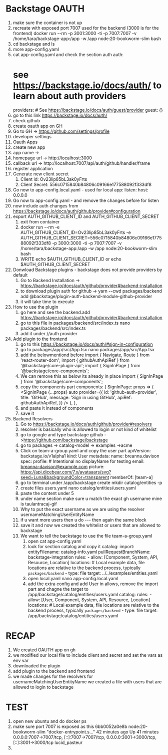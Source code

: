 # Backstage OAUTH
1. make sure the container is not up
2. recreate with exposed port 7007 used for the backend (3000 is for the frontend)
    docker run --rm -p 3001:3000 -ti -p 7007:7007 -v /home/tara/backstage-app:/app -w /app node:20-bookworm-slim bash
3. cd backstage and ls
4. more app-config.yaml
5. cat app-config.yaml and check the section auth
    auth:
    # see https://backstage.io/docs/auth/ to learn about auth providers
    providers:
        # See https://backstage.io/docs/auth/guest/provider
        guest: {}
6. go to this link https://backstage.io/docs/auth/
7. check github
8. create oauth app on GH
 1. Go to GH -> https://github.com/settings/profile
 2. developer settings 
 3. Oauth Apps
 4. create new app
 5. app name -> 
 6. homepage url -> http://localhost:3000
 7. callback url -> http://localhost:7007/api/auth/github/handler/frame
 8. register application
 9. Generate new client secret
    1. Client id: Ov23lip85bL3ak0yFrts
    2. Client Secret: 556c0715840b84806c09166e177588092f333df8
9. Go now to app-config.local.yaml - used for local
    app:
    listen:
        host: 0.0.0.0
10. Go now to app-config.yaml - and remove the changes before for listen
11. now include auth changes  from https://backstage.io/docs/auth/github/provider#configuration
12. export AUTH_GITHUB_CLIENT_ID and AUTH_GITHUB_CLIENT_SECRET
    1. exit from container
    2. docker run --rm -e AUTH_GITHUB_CLIENT_ID=Ov23lip85bL3ak0yFrts -e AUTH_GITHUB_CLIENT_SECRET=556c0715840b84806c09166e177588092f333df8 -p 3000:3000 -ti -p 7007:7007 -v /home/tara/backstage-app:/app -w /app node:20-bookworm-slim bash
    3. WRITE echo $AUTH_GITHUB_CLIENT_ID or echo $AUTH_GITHUB_CLIENT_SECRET
13. Donwload Backstage plugins - backstage does not provide providers by default 
    1. Go to Backend Installation -> https://backstage.io/docs/auth/github/provider#backend-installation
    2. to download plugin auth for github -> 
        yarn --cwd packages/backend add @backstage/plugin-auth-backend-module-github-provider
    3. it will take time to execute
14. How to use the plugin
    1. go here and see the backend.add https://backstage.io/docs/auth/github/provider#backend-installation
    2. go to this file in packages/backend/src/index.ts
         nano packages/backend/src/index.ts
    3. add it under //auth provider
15. Add plugin to the frontend
    1. go to this https://backstage.io/docs/auth/#sign-in-configuration
    2. go to packages/app/src/App.tsx
        nano packages/app/src/App.tsx
    3. add the belowmentiond before import { Navigate, Route } from 'react-router-dom';
        import { githubAuthApiRef } from '@backstage/core-plugin-api';
        import { SignInPage } from '@backstage/core-components';
    4. We can remove this as below its already in place import { SignInPage } from '@backstage/core-components';
    5. copy the components part
          components: {
            SignInPage: props => (
            <SignInPage
                {...props}
                auto
                provider={{
                id: 'github-auth-provider',
                title: 'GitHub',
                message: 'Sign in using GitHub',
                apiRef: githubAuthApiRef,
                }}
            />
            ),
        },
    6. and paste it instead of components
    7. save it
16. Backend Resolvers
    1. Go to https://backstage.io/docs/auth/github/provider#resolvers
    2. resolver is basically who is allowed to login or not kind of whitelist
    3. go to google and type backstage github - >https://github.com/backstage/backstage
    4. go to packages -> catalog-model -> examples ->acme
    5. Click on team-a-group.yaml and copy the user part
            apiVersion: backstage.io/v1alpha1
            kind: User
            metadata:
                name: breanna.davison
            spec:
              profile:
                # Intentional no displayName for testing
                email: breanna-davison@example.com
                picture: https://api.dicebear.com/7.x/avataaars/svg?seed=Luna&backgroundColor=transparent
                memberOf: [team-a]
    6. go to terminal under /app/backstage create 
        mkdir catalog/entities -p
    7. create files users.yaml
        nano catalog/entities/users.yaml 
    8. paste the content under 5
    9. under name section make sure u match the exact gh username mine is taulantracaj-gif
    10. Why to put the exact username as we are using the resolver usernameMatchingUserEntityName
    11. if u want more users then u do --- then again the same block
    12. save it and now we created the whitelist or users that are allowed to backstage
    13. We want to tell the backstage to use the file team-a-group.yaml
        1. open cat app-config.yaml
        2. look for section catalog and copy it
           catalog:
            import:
                entityFilename: catalog-info.yaml
                pullRequestBranchName: backstage-integration
            rules:
                - allow: [Component, System, API, Resource, Location]
            locations:
                # Local example data, file locations are relative to the backend process, typically `packages/backend`
                - type: file
                  target: ../../examples/entities.yaml
        3. open local.yaml
            nano app-config.local.yaml
        4. add the extra config and add User in allows, remove the import part and chagne the target to /app/backstage/catalog/entities/users.yaml
                catalog:
                    rules:
                        - allow: [User, Component, System, API, Resource, Location]
                    locations:
                        # Local example data, file locations are relative to the backend process, typically `packages/backend`
                        - type: file
                          target: /app/backstage/catalog/entities/users.yaml

# RECAP 
1. We created OAUTH app on gh
2. we modified our local file to include client and secret and set the vars as env var
3. downloaded the plugin
4. add plugin to the backend and frontend
5. we made changes for the resolvers for usernameMatchingUserEntityName
  we created a file with users that are allowed to login to backstage

# TEST
1. open new ubuntu and do docker ps
2. make sure port 7007 is exposed as this
    6bb0052a0e8b   node:20-bookworm-slim   "docker-entrypoint.s…"   42 minutes ago   Up 41 minutes   0.0.0.0:7007->7007/tcp, [::]:7007->7007/tcp, 0.0.0.0:3001->3000/tcp, [::]:3001->3000/tcp   lucid_pasteur
3. 



